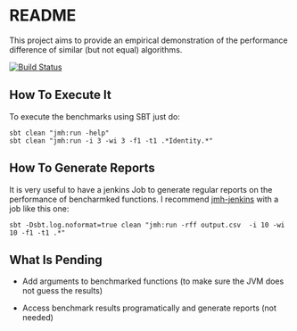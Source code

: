# README

This project aims to provide an empirical demonstration of the performance difference of similar (but not equal) algorithms. 

[![Build Status](https://api.travis-ci.org/mauriciojost/scala-mini-benchmark.svg)](https://travis-ci.org/mauriciojost/scala-mini-benchmark)

## How To Execute It

To execute the benchmarks using SBT just do: 

```
sbt clean "jmh:run -help"
sbt clean "jmh:run -i 3 -wi 3 -f1 -t1 .*Identity.*"
```

## How To Generate Reports

It is very useful to have a jenkins Job to generate regular reports on the performance of bencharmked functions. I recommend [jmh-jenkins](https://github.com/blackboard/jmh-jenkins) with a job like this one: 

```
sbt -Dsbt.log.noformat=true clean "jmh:run -rff output.csv  -i 10 -wi 10 -f1 -t1 .*"

```

## What Is Pending

- Add arguments to benchmarked functions (to make sure the JVM does not guess the results)

- Access benchmark results programatically and generate reports (not needed)

